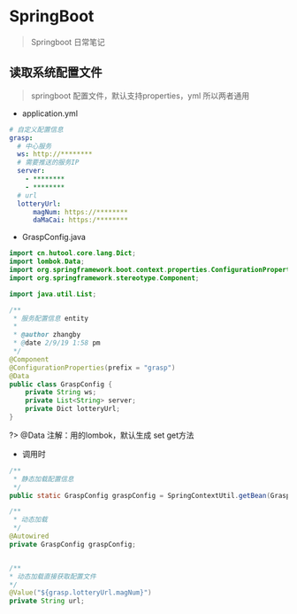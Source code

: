 # SpringBoot

> Springboot 日常笔记

## 读取系统配置文件

> springboot 配置文件，默认支持properties，yml 所以两者通用

- application.yml

``` yaml
# 自定义配置信息
grasp:
  # 中心服务
  ws: http://********
  # 需要推送的服务IP
  server:
    - ********
    - ********
  # url
  lotteryUrl:
      magNum: https://********
      daMaCai: https:/********
```

- GraspConfig.java

``` java
import cn.hutool.core.lang.Dict;
import lombok.Data;
import org.springframework.boot.context.properties.ConfigurationProperties;
import org.springframework.stereotype.Component;

import java.util.List;

/**
 * 服务配置信息 entity
 *
 * @author zhangby
 * @date 2/9/19 1:58 pm
 */
@Component
@ConfigurationProperties(prefix = "grasp")
@Data
public class GraspConfig {
    private String ws;
    private List<String> server;
    private Dict lotteryUrl;
}
```

?> @Data 注解：用的lombok，默认生成 set get方法


- 调用时

``` java
/**
 * 静态加载配置信息
 */
public static GraspConfig graspConfig = SpringContextUtil.getBean(GraspConfig.class);

/**
 * 动态加载
 */
@Autowired
private GraspConfig graspConfig;


/**
* 动态加载直接获取配置文件
*/
@Value("${grasp.lotteryUrl.magNum}")
private String url;

```
